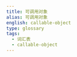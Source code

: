 ```yaml
---
title: 可调用对象
alias: 可调用对象
english: callable-object
type: glossary
tags:
  - 词汇表
  - callable-object
---
```

